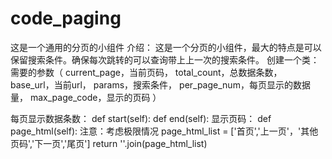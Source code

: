 # code_paging
这是一个通用的分页的小组件
介绍：
    这是一个分页的小组件，最大的特点是可以保留搜索条件。确保每次跳转的可以查询带上上一次的搜索条件。
    创建一个类：
    需要的参数（
    current_page，当前页码，
    total_count，总数据条数，
    base_url，当前url，
    params，搜索条件，
    per_page_num，每页显示的数据量，
    max_page_code，显示的页码
） 
   
   每页显示数据条数：
   def start(self):
   def end(self):
   显示页码：
   def page_html(self):
   注意：考虑极限情况
   page_html_list = ['首页','上一页'，'其他页码','下一页','尾页']
   return ''.join(page_html_list)
